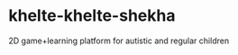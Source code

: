 khelte-khelte-shekha
====================

2D game+learning platform for autistic and regular children

